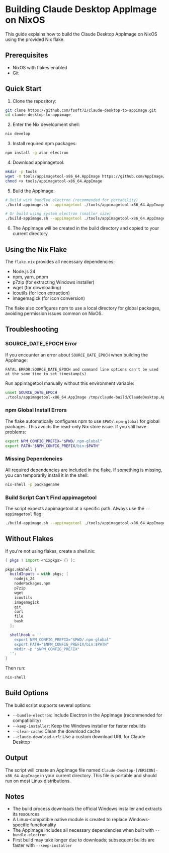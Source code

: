 # Building Claude Desktop AppImage on NixOS

This guide explains how to build the Claude Desktop AppImage on NixOS using the provided Nix flake.

## Prerequisites

- NixOS with flakes enabled
- Git

## Quick Start

1. Clone the repository:
```bash
git clone https://github.com/fsoft72/claude-desktop-to-appimage.git
cd claude-desktop-to-appimage
```

2. Enter the Nix development shell:
```bash
nix develop
```

3. Install required npm packages:
```bash
npm install -g asar electron
```

4. Download appimagetool:
```bash
mkdir -p tools
wget -O tools/appimagetool-x86_64.AppImage https://github.com/AppImage/AppImageKit/releases/download/continuous/appimagetool-x86_64.AppImage
chmod +x tools/appimagetool-x86_64.AppImage
```

5. Build the AppImage:
```bash
# Build with bundled electron (recommended for portability)
./build-appimage.sh --appimagetool ./tools/appimagetool-x86_64.AppImage --bundle-electron

# Or build using system electron (smaller size)
./build-appimage.sh --appimagetool ./tools/appimagetool-x86_64.AppImage
```

6. The AppImage will be created in the build directory and copied to your current directory.

## Using the Nix Flake

The `flake.nix` provides all necessary dependencies:

- Node.js 24
- npm, yarn, pnpm
- p7zip (for extracting Windows installer)
- wget (for downloading)
- icoutils (for icon extraction)
- imagemagick (for icon conversion)

The flake also configures npm to use a local directory for global packages, avoiding permission issues common on NixOS.

## Troubleshooting

### SOURCE_DATE_EPOCH Error

If you encounter an error about `SOURCE_DATE_EPOCH` when building the AppImage:

```
FATAL ERROR:SOURCE_DATE_EPOCH and command line options can't be used at the same time to set timestamp(s)
```

Run appimagetool manually without this environment variable:

```bash
unset SOURCE_DATE_EPOCH
./tools/appimagetool-x86_64.AppImage /tmp/claude-build/ClaudeDesktop.AppDir ./Claude-Desktop-x86_64.AppImage
```

### npm Global Install Errors

The flake automatically configures npm to use `$PWD/.npm-global` for global packages. This avoids the read-only Nix store issue. If you still have problems:

```bash
export NPM_CONFIG_PREFIX="$PWD/.npm-global"
export PATH="$NPM_CONFIG_PREFIX/bin:$PATH"
```

### Missing Dependencies

All required dependencies are included in the flake. If something is missing, you can temporarily install it in the shell:

```bash
nix-shell -p packagename
```

### Build Script Can't Find appimagetool

The script expects appimagetool at a specific path. Always use the `--appimagetool` flag:

```bash
./build-appimage.sh --appimagetool ./tools/appimagetool-x86_64.AppImage
```

## Without Flakes

If you're not using flakes, create a shell.nix:

```nix
{ pkgs ? import <nixpkgs> {} }:

pkgs.mkShell {
  buildInputs = with pkgs; [
    nodejs_24
    nodePackages.npm
    p7zip
    wget
    icoutils
    imagemagick
    git
    curl
    file
    bash
  ];

  shellHook = ''
    export NPM_CONFIG_PREFIX="$PWD/.npm-global"
    export PATH="$NPM_CONFIG_PREFIX/bin:$PATH"
    mkdir -p "$NPM_CONFIG_PREFIX"
  '';
}
```

Then run:
```bash
nix-shell
```

## Build Options

The build script supports several options:

- `--bundle-electron`: Include Electron in the AppImage (recommended for compatibility)
- `--keep-installer`: Keep the Windows installer for faster rebuilds
- `--clean-cache`: Clean the download cache
- `--claude-download-url`: Use a custom download URL for Claude Desktop

## Output

The script will create an AppImage file named `Claude-Desktop-[VERSION]-x86_64.AppImage` in your current directory. This file is portable and should run on most Linux distributions.

## Notes

- The build process downloads the official Windows installer and extracts its resources
- A Linux-compatible native module is created to replace Windows-specific functionality
- The AppImage includes all necessary dependencies when built with `--bundle-electron`
- First build may take longer due to downloads; subsequent builds are faster with `--keep-installer`